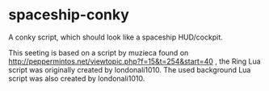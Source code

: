 spaceship-conky
==============

A conky script, which should look like a spaceship HUD/cockpit.

This seeting is based on a script by muzieca found on http://peppermintos.net/viewtopic.php?f=15&t=254&start=40 , the Ring Lua script was originally created by londonali1010.
The used background Lua script was also created by londonali1010.
